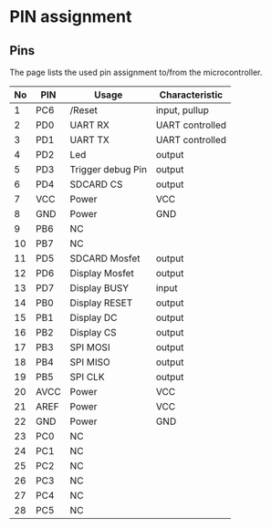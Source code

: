# PIN assignment

## Pins

The page lists the used pin assignment to/from the microcontroller.

|No| PIN  |   Usage           | Characteristic       |
|--|------|-------------------|----------------------|
| 1| PC6  |  /Reset           | input, pullup        |
| 2| PD0  | UART RX           | UART controlled      |
| 3| PD1  | UART TX           | UART controlled      |
| 4| PD2  | Led               | output               |
| 5| PD3  | Trigger debug Pin | output               |
| 6| PD4  | SDCARD CS         | output               |
| 7| VCC  | Power             | VCC                  |
| 8| GND  | Power             | GND                  |
| 9| PB6  | NC                |                      |
|10| PB7  | NC                |                      |
|11| PD5  | SDCARD Mosfet     | output               |
|12| PD6  | Display Mosfet    | output               |
|13| PD7  | Display BUSY      | input                |
|14| PB0  | Display RESET     | output               |
|15| PB1  | Display DC        | output               |
|16| PB2  | Display CS        | output               |
|17| PB3  | SPI MOSI          | output               |
|18| PB4  | SPI MISO          | output               |
|19| PB5  | SPI CLK           | output               |
|20| AVCC | Power             | VCC                  |
|21| AREF | Power             | VCC                  |
|22| GND  | Power             | GND                  |
|23| PC0  | NC                |                      |
|24| PC1  | NC                |                      |
|25| PC2  | NC                |                      |
|26| PC3  | NC                |                      |
|27| PC4  | NC                |                      |
|28| PC5  | NC                |                      |